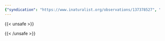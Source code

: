```yaml
---
{"syndication": "https://www.inaturalist.org/observations/137378527", "date": "2022-10-02T15:38:32-04:00", "taxon": {"name": "Symphyotrichum novae-angliae", "common_name": "New England aster"}, "quality_grade": "needs_id", "identifications_most_agree": false, "species_guess": "New England aster", "identifications_most_disagree": false, "captive": false, "project_ids": [4034], "community_taxon_id": null, "geojson": {"type": "Point", "coordinates": [-75.2169433333, 43.1137444444]}, "owners_identification_from_vision": true, "identifications_count": 0, "obscured": false, "num_identification_agreements": 0, "num_identification_disagreements": 0, "place_guess": "Utica, NY, USA", "photos": [{"id": 234621179, "license_code": "cc-by-nc", "original_dimensions": {"width": 1536, "height": 2048}, "url": "https://inaturalist-open-data.s3.amazonaws.com/photos/234621179/square.jpeg", "attribution": "(c) Brandon Rozek, some rights reserved (CC BY-NC)", "flags": []}, {"id": 234621194, "license_code": "cc-by-nc", "original_dimensions": {"width": 1536, "height": 2048}, "url": "https://inaturalist-open-data.s3.amazonaws.com/photos/234621194/square.jpeg", "attribution": "(c) Brandon Rozek, some rights reserved (CC BY-NC)", "flags": []}]}
---
```

{{< unsafe >}}

{{< /unsafe >}}
